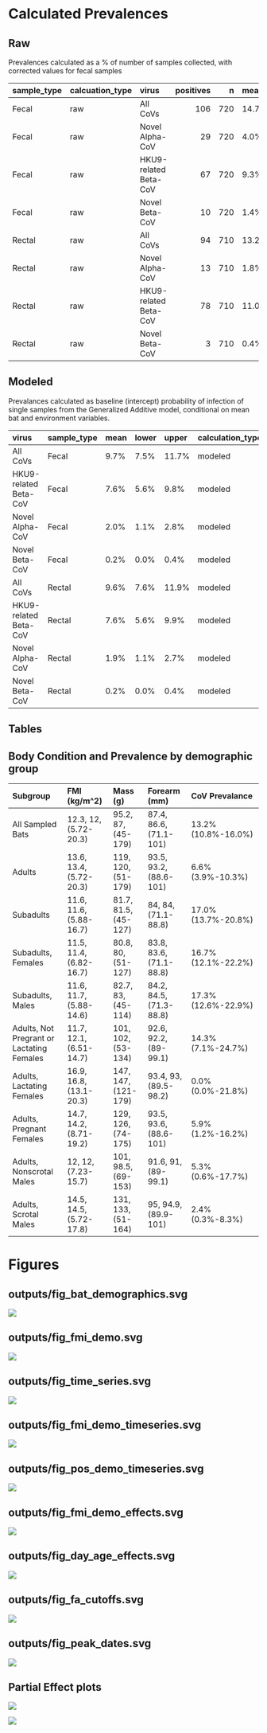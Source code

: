 
# Calculated Prevalences

## Raw

Prevalences calculated as a % of number of samples collected, with
corrected values for fecal samples

| sample_type | calcuation_type | virus                 | positives |   n | mean  | lower  | upper | mean_corrected | lower_corrected | upper_corrected |
|:------------|:----------------|:----------------------|----------:|----:|:------|:-------|:------|:---------------|:----------------|:----------------|
| Fecal       | raw             | All CoVs              |       106 | 720 | 14.7% | 12.2%  | 17.5% | 5.17%          | 4.25%           | 6.2%            |
| Fecal       | raw             | Novel Alpha-CoV       |        29 | 720 | 4.0%  | 2.7%   | 5.7%  | 1.36%          | 0.91%           | 1.9%            |
| Fecal       | raw             | HKU9-related Beta-CoV |        67 | 720 | 9.3%  | 7.3%   | 11.7% | 3.20%          | 2.49%           | 4.0%            |
| Fecal       | raw             | Novel Beta-CoV        |        10 | 720 | 1.4%  | 0.7%   | 2.5%  | 0.46%          | 0.22%           | 0.9%            |
| Rectal      | raw             | All CoVs              |        94 | 710 | 13.2% | 10.83% | 16.0% | NA             | NA              | NA              |
| Rectal      | raw             | Novel Alpha-CoV       |        13 | 710 | 1.8%  | 0.98%  | 3.1%  | NA             | NA              | NA              |
| Rectal      | raw             | HKU9-related Beta-CoV |        78 | 710 | 11.0% | 8.78%  | 13.5% | NA             | NA              | NA              |
| Rectal      | raw             | Novel Beta-CoV        |         3 | 710 | 0.4%  | 0.09%  | 1.2%  | NA             | NA              | NA              |

## Modeled

Prevalances calculated as baseline (intercept) probability of infection
of single samples from the Generalized Additive model, conditional on
mean bat and environment variables.

| virus                 | sample_type | mean | lower | upper | calculation_type | mean_corrected | lower_corrected | upper_corrected |
|:----------------------|:------------|:-----|:------|:------|:-----------------|:---------------|:----------------|:----------------|
| All CoVs              | Fecal       | 9.7% | 7.5%  | 11.7% | modeled          | 3.3%           | 2.5%            | 4.0%            |
| HKU9-related Beta-CoV | Fecal       | 7.6% | 5.6%  | 9.8%  | modeled          | 2.6%           | 1.9%            | 3.4%            |
| Novel Alpha-CoV       | Fecal       | 2.0% | 1.1%  | 2.8%  | modeled          | 0.7%           | 0.4%            | 0.9%            |
| Novel Beta-CoV        | Fecal       | 0.2% | 0.0%  | 0.4%  | modeled          | 0.1%           | 0.0%            | 0.1%            |
| All CoVs              | Rectal      | 9.6% | 7.6%  | 11.9% | modeled          | NA             | NA              | NA              |
| HKU9-related Beta-CoV | Rectal      | 7.6% | 5.6%  | 9.9%  | modeled          | NA             | NA              | NA              |
| Novel Alpha-CoV       | Rectal      | 1.9% | 1.1%  | 2.7%  | modeled          | NA             | NA              | NA              |
| Novel Beta-CoV        | Rectal      | 0.2% | 0.0%  | 0.4%  | modeled          | NA             | NA              | NA              |

## Tables

## Body Condition and Prevalence by demographic group

| Subgroup                                  | FMI (kg/m^2)            | Mass (g)             | Forearm (mm)            | CoV Prevalance      |
|:------------------------------------------|:------------------------|:---------------------|:------------------------|:--------------------|
| All Sampled Bats                          | 12.3, 12, (5.72-20.3)   | 95.2, 87, (45-179)   | 87.4, 86.6, (71.1-101)  | 13.2% (10.8%-16.0%) |
| Adults                                    | 13.6, 13.4, (5.72-20.3) | 119, 120, (51-179)   | 93.5, 93.2, (88.6-101)  | 6.6% (3.9%-10.3%)   |
| Subadults                                 | 11.6, 11.6, (5.88-16.7) | 81.7, 81.5, (45-127) | 84, 84, (71.1-88.8)     | 17.0% (13.7%-20.8%) |
| Subadults, Females                        | 11.5, 11.4, (6.82-16.7) | 80.8, 80, (51-127)   | 83.8, 83.6, (71.1-88.8) | 16.7% (12.1%-22.2%) |
| Subadults, Males                          | 11.6, 11.7, (5.88-14.6) | 82.7, 83, (45-114)   | 84.2, 84.5, (71.3-88.8) | 17.3% (12.6%-22.9%) |
| Adults, Not Pregrant or Lactating Females | 11.7, 12.1, (6.51-14.7) | 101, 102, (53-134)   | 92.6, 92.2, (89-99.1)   | 14.3% (7.1%-24.7%)  |
| Adults, Lactating Females                 | 16.9, 16.8, (13.1-20.3) | 147, 147, (121-179)  | 93.4, 93, (89.5-98.2)   | 0.0% (0.0%-21.8%)   |
| Adults, Pregnant Females                  | 14.7, 14.2, (8.71-19.2) | 129, 126, (74-175)   | 93.5, 93.6, (88.6-101)  | 5.9% (1.2%-16.2%)   |
| Adults, Nonscrotal Males                  | 12, 12, (7.23-15.7)     | 101, 98.5, (69-153)  | 91.6, 91, (89-99.1)     | 5.3% (0.6%-17.7%)   |
| Adults, Scrotal Males                     | 14.5, 14.5, (5.72-17.8) | 131, 133, (51-164)   | 95, 94.9, (89.9-101)    | 2.4% (0.3%-8.3%)    |

# Figures

## outputs/fig_bat_demographics.svg

![](fig_bat_demographics.svg)

## outputs/fig_fmi_demo.svg

![](fig_fmi_demo.svg)

## outputs/fig_time_series.svg

![](fig_time_series.svg)

## outputs/fig_fmi_demo_timeseries.svg

![](fig_fmi_demo_timeseries.svg)

## outputs/fig_pos_demo_timeseries.svg

![](fig_pos_demo_timeseries.svg)

## outputs/fig_fmi_demo_effects.svg

![](fig_fmi_demo_effects.svg)

## outputs/fig_day_age_effects.svg

![](fig_day_age_effects.svg)

## outputs/fig_fa_cutoffs.svg

![](fig_fa_cutoffs.svg)

## outputs/fig_peak_dates.svg

![](fig_peak_dates.svg)

## Partial Effect plots

![](partial_effect_plots_1.svg)

![](partial_effect_plots_2.svg)
